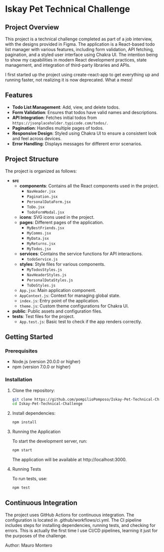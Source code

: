 # Iskay Pet Technical Challenge

## Project Overview

This project is a technical challenge completed as part of a job interview, with the designs provided in Figma. The application is a React-based todo list manager with various features, including form validation, API fetching, pagination, and a styled user interface using Chakra UI. The intention being to show my capabilities in modern React development practices, state management, and integration of third-party libraries and APIs.

I first started up the project using create-react-app to get everything up and running faster, not realizing it is now deprecated. What a mess!

## Features

- **Todo List Management**: Add, view, and delete todos.
- **Form Validation**: Ensures that todos have valid names and descriptions.
- **API Integration**: Fetches initial todos from `https://jsonplaceholder.typicode.com/todos/`.
- **Pagination**: Handles multiple pages of todos.
- **Responsive Design**: Styled using Chakra UI to ensure a consistent look and feel across devices.
- **Error Handling**: Displays messages for different error scenarios.

## Project Structure

The project is organized as follows:

- **src**
  - **components**: Contains all the React components used in the project.
    - `NavHeader.jsx`
    - `Pagination.jsx`
    - `PersonalDataForm.jsx`
    - `ToDo.jsx`
    - `TodoFormModal.jsx`
  - **icons**: SVG icons used in the project.
  - **pages**: Different pages of the application.
    - `MyBestFriends.jsx`
    - `MyComms.jsx`
    - `MyData.jsx`
    - `MyReturns.jsx`
    - `MyTodos.jsx`
  - **services**: Contains the service functions for API interactions.
    - `todoService.js`
  - **styles**: Style files for various components.
    - `MyTodosStyles.js`
    - `NavHeaderStyles.js`
    - `PersonalDataStyles.js`
    - `ToDoStyles.js`
  - `App.jsx`: Main application component.
  - `AppContext.js`: Context for managing global state.
  - `index.js`: Entry point of the application.
  - `theme.js`: Custom theme configurations for Chakra UI.
- **public**: Public assets and configuration files.
- **tests**: Test files for the project.
  - `App.test.js`: Basic test to check if the app renders correctly.

## Getting Started

### Prerequisites

- Node.js (version 20.0.0 or higher)
- npm (version 7.0.0 or higher)

### Installation

1. Clone the repository:

   ```bash
   git clone https://github.com/pompilioPomposo/Iskay-Pet-Technical-Challenge.git
   cd Iskay-Pet-Technical-Challenge
   ```

2. Install dependencies:

   ```bash
   npm install
   ```

3. Running the Application

   To start the development server, run:

   ```bash
   npm start
   ```

   The application will be available at http://localhost:3000.

4. Running Tests

   To run tests, use:

   ```bash
   npm test
   ```

## Continuous Integration

The project uses GitHub Actions for continuous integration. The configuration is located in .github/workflows/ci.yml. The CI pipeline includes steps for installing dependencies, running tests, and checking for errors. This is actually the first time I use CI/CD pipelines, learning it just for the purposes of the challenge.

Author: Mauro Montero
